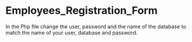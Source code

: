 # Employees_Registration_Form

In the Php file change the user, password and the name of the database to match the name of your user, database and password.
